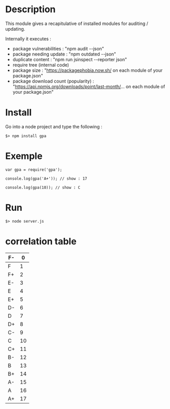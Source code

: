 # Description

This module gives a recapitulative of installed modules for auditing / updating.

Internally it executes :
- package vulnerabilities : "npm audit --json"
- package needing update : "npm outdated --json"
- duplicate content : "npm run jsinspect --reporter json"
- require tree (internal code)
- package size : "https://packagephobia.now.sh/ on each module of your package.json"
- package download count (popularity) : "https://api.npmjs.org/downloads/point/last-month/... on each module of your package.json"

# Install

Go into a node project and type the following :

    $> npm install gpa

# Exemple

    var gpa = require('gpa');

    console.log(gpa('A+')); // show : 17

    console.log(gpa(10)); // show : C

# Run

    $> node server.js

# correlation table

F- | 0
---|---
F  | 1
F+ | 2
E- | 3
E  | 4
E+ | 5
D- | 6
D  | 7
D+ | 8
C- | 9
C  | 10
C+ | 11
B- | 12
B  | 13
B+ | 14
A- | 15
A  | 16
A+ | 17
